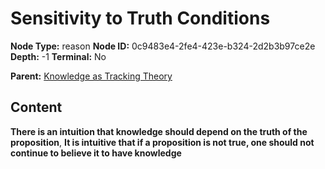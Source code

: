 # Sensitivity to Truth Conditions

**Node Type:** reason
**Node ID:** 0c9483e4-2fe4-423e-b324-2d2b3b97ce2e
**Depth:** -1
**Terminal:** No

**Parent:** [Knowledge as Tracking Theory](knowledge-as-tracking-theory-thesis-1a5591e2-0008-4a42-9255-9f1aa181c19a.md)

## Content

**There is an intuition that knowledge should depend on the truth of the proposition**, **It is intuitive that if a proposition is not true, one should not continue to believe it to have knowledge**
